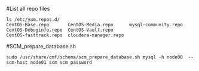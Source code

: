 #List all repo files
```
ls /etc/yum.repos.d/
CentOS-Base.repo       CentOS-Media.repo      mysql-community.repo
CentOS-Debuginfo.repo  CentOS-Vault.repo
CentOS-fasttrack.repo  cloudera-manager.repo
```

#SCM_prepare_database.sh

```
sudo /usr/share/cmf/schema/scm_prepare_database.sh mysql -h node00  --scm-host node01 scm scm password

```
